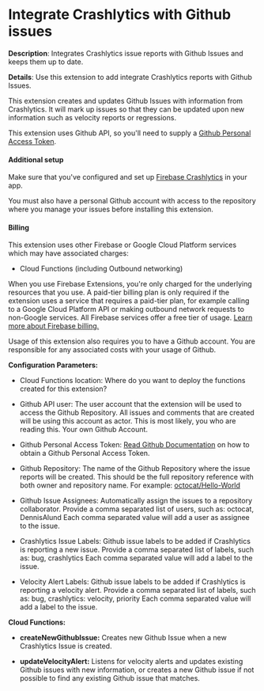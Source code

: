 # Integrate Crashlytics with Github issues

**Description**: Integrates Crashlytics issue reports with Github Issues and keeps them up to date.

**Details**: Use this extension to add integrate Crashlytics reports with Github Issues.

This extension creates and updates Github Issues with information from Crashlytics. It will mark up issues
so that they can be updated upon new information such as velocity reports or regressions.

This extension uses Github API, so you'll need to supply a
[Github Personal Access Token](https://help.github.com/en/github/authenticating-to-github/creating-a-personal-access-token-for-the-command-line).

#### Additional setup

Make sure that you've configured and set up [Firebase Crashlytics](https://firebase.google.com/docs/crashlytics) in your app.

You must also have a personal Github account with access to the repository where you manage your issues before installing this extension.

#### Billing

This extension uses other Firebase or Google Cloud Platform services which may have associated charges:

- Cloud Functions (including Outbound networking)

When you use Firebase Extensions, you're only charged for the underlying resources that you use. A paid-tier billing plan is only required if the extension uses a service that requires a paid-tier plan, for example calling to a Google Cloud Platform API or making outbound network requests to non-Google services. All Firebase services offer a free tier of usage. [Learn more about Firebase billing.](https://firebase.google.com/pricing)

Usage of this extension also requires you to have a Github account. You are responsible for any associated costs with your usage of Github.




**Configuration Parameters:**

* Cloud Functions location: Where do you want to deploy the functions created for this extension?

* Github API user: The user account that the extension will be used to access the Github Repository. All issues and comments that are created will be using this account as actor. This is most likely, you who are reading this. Your own Github Account.

* Github Personal Access Token: [Read Github Documentation](https://help.github.com/en/github/authenticating-to-github/creating-a-personal-access-token-for-the-command-line)
 on how to obtain a Github Personal Access Token.

* Github Repository: The name of the Github Repository where the issue reports will be created. This should be the full repository reference with both owner and repository name. For example: [octocat/Hello-World](https://github.com/octocat/Hello-World)

* Github Issue Assignees: Automatically assign the issues to a repository collaborator. Provide a comma separated list of users, such as: octocat, DennisAlund Each comma separated value will add a user as assignee to the issue.

* Crashlytics Issue Labels: Github issue labels to be added if Crashlytics is reporting a new issue. Provide a comma separated list of labels, such as: bug, crashlytics Each comma separated value will add a label to the issue.

* Velocity Alert Labels: Github issue labels to be added if Crashlytics is reporting a velocity alert. Provide a comma separated list of labels, such as: bug, crashlytics: velocity, priority Each comma separated value will add a label to the issue.



**Cloud Functions:**

* **createNewGithubIssue:** Creates new Github Issue when a new Crashlytics Issue is created.

* **updateVelocityAlert:** Listens for velocity alerts and updates existing Github issues with new information, or creates a new Github issue if not possible to find any existing Github issue that matches.
